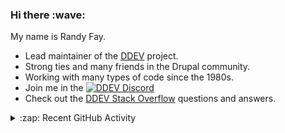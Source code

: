 
<h3>Hi there :wave:</h3>

My name is Randy Fay.

- Lead maintainer of the [DDEV](https://github.com/ddev/ddev) project.
- Strong ties and many friends in the Drupal community.
- Working with many types of code since the 1980s.
- Join me in the [![DDEV Discord](https://img.shields.io/discord/664580571770388500?logo=discord&logoColor=%23fff&label=DDEV%20Discord&link=https%3A%2F%2Fddev.com%2Fs%2Fdiscord)](https://ddev.com/s/discord)
- Check out the [DDEV Stack Overflow](https://stackoverflow.com/tags/ddev) questions and answers.

<details>
  <summary>:zap: Recent GitHub Activity</summary>

<!--RECENT_ACTIVITY:start-->
1. 💬 Commented on [#7460](https://github.com/ddev/ddev/issues/7460#issuecomment-3120623875) in [ddev/ddev](https://github.com/ddev/ddev)<br>
2. 💬 Commented on [#7485](https://github.com/ddev/ddev/issues/7485#issuecomment-3117983184) in [ddev/ddev](https://github.com/ddev/ddev)<br>
3. 🎉 Merged PR [#408](https://github.com/ddev/ddev.com/pull/408) in [ddev/ddev.com](https://github.com/ddev/ddev.com)<br>
4. 💬 Commented on [#7485](https://github.com/ddev/ddev/issues/7485#issuecomment-3117922491) in [ddev/ddev](https://github.com/ddev/ddev)<br>
5. 💬 Commented on [#7485](https://github.com/ddev/ddev/issues/7485#issuecomment-3117913554) in [ddev/ddev](https://github.com/ddev/ddev)<br>
6. 💬 Commented on [#408](https://github.com/ddev/ddev.com/pull/408#discussion_r2231092257) in [ddev/ddev.com](https://github.com/ddev/ddev.com)<br>
7. 💬 Commented on [#7485](https://github.com/ddev/ddev/issues/7485#issuecomment-3117820333) in [ddev/ddev](https://github.com/ddev/ddev)<br>
8. 💬 Commented on [#7485](https://github.com/ddev/ddev/issues/7485#issuecomment-3117651647) in [ddev/ddev](https://github.com/ddev/ddev)<br>
9. 💪 Opened PR [#6](https://github.com/dinarcon/troubleshooting-demo/pull/6) in [dinarcon/troubleshooting-demo](https://github.com/dinarcon/troubleshooting-demo)<br>
10. 💬 Commented on [#408](https://github.com/ddev/ddev.com/pull/408#issuecomment-3116253533) in [ddev/ddev.com](https://github.com/ddev/ddev.com)<br>
11. 🎉 Merged PR [#1](https://github.com/rfay/git-bisect-example/pull/1) in [rfay/git-bisect-example](https://github.com/rfay/git-bisect-example)<br>
12. 💪 Opened PR [#1](https://github.com/rfay/git-bisect-example/pull/1) in [rfay/git-bisect-example](https://github.com/rfay/git-bisect-example)<br>
13. 💬 Commented on [#1](https://github.com/froboy/ddev-tsh/pull/1#discussion_r2229984550) in [froboy/ddev-tsh](https://github.com/froboy/ddev-tsh)<br>
14. 💬 Commented on [#1](https://github.com/froboy/ddev-tsh/pull/1#discussion_r2229983711) in [froboy/ddev-tsh](https://github.com/froboy/ddev-tsh)<br>
15. 💬 Commented on [#1](https://github.com/froboy/ddev-tsh/pull/1#discussion_r2229982721) in [froboy/ddev-tsh](https://github.com/froboy/ddev-tsh)<br>
16. 💬 Commented on [#7484](https://github.com/ddev/ddev/issues/7484#issuecomment-3116135950) in [ddev/ddev](https://github.com/ddev/ddev)<br>
17. 💬 Commented on [#7484](https://github.com/ddev/ddev/issues/7484#issuecomment-3115337263) in [ddev/ddev](https://github.com/ddev/ddev)<br>
18. ❗️ Opened issue [#5](https://github.com/dinarcon/troubleshooting-demo/issues/5) in [dinarcon/troubleshooting-demo](https://github.com/dinarcon/troubleshooting-demo)<br>
19. 💬 Commented on [#7484](https://github.com/ddev/ddev/issues/7484#issuecomment-3115303265) in [ddev/ddev](https://github.com/ddev/ddev)<br>
20. 💬 Commented on [#7483](https://github.com/ddev/ddev/pull/7483#issuecomment-3114262556) in [ddev/ddev](https://github.com/ddev/ddev)<br>
<!--RECENT_ACTIVITY:end-->

</details>
